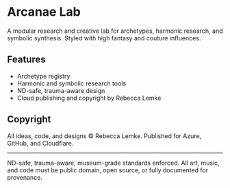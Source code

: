 # Arcanae Lab

A modular research and creative lab for archetypes, harmonic research, and symbolic synthesis. Styled with high fantasy and couture influences.

## Features
- Archetype registry
- Harmonic and symbolic research tools
- ND-safe, trauma-aware design
- Cloud publishing and copyright by Rebecca Lemke

## Copyright
All ideas, code, and designs © Rebecca Lemke. Published for Azure, GitHub, and Cloudflare.


---
ND-safe, trauma-aware, museum-grade standards enforced. All art, music, and code must be public domain, open source, or fully documented for provenance.
